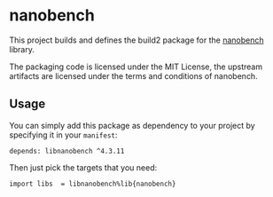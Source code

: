 # nanobench

This project builds and defines the build2 package for the [nanobench](https://github.com/martinus/nanobench) library.

The packaging code is licensed under the MIT License, the upstream artifacts are licensed under the terms and conditions of nanobench.

## Usage

You can simply add this package as dependency to your project by specifying it in your `manifest`:

```
depends: libnanobench ^4.3.11
```

Then just pick the targets that you need:

```
import libs  = libnanobench%lib{nanobench}
```
